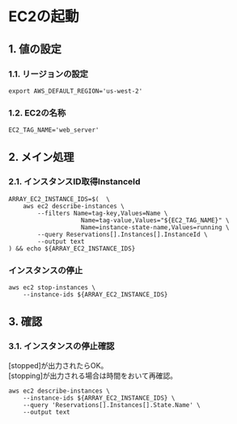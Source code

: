 <!-- omit in toc -->
# EC2の起動

## 1. 値の設定

### 1.1. リージョンの設定

    export AWS_DEFAULT_REGION='us-west-2'

### 1.2. EC2の名称

    EC2_TAG_NAME='web_server'

## 2. メイン処理

### 2.1. インスタンスID取得InstanceId

    ARRAY_EC2_INSTANCE_IDS=$(  \
        aws ec2 describe-instances \
            --filters Name=tag-key,Values=Name \
                        Name=tag-value,Values="${EC2_TAG_NAME}" \
                        Name=instance-state-name,Values=running \
            --query Reservations[].Instances[].InstanceId \
            --output text
    ) && echo ${ARRAY_EC2_INSTANCE_IDS}

### インスタンスの停止

    aws ec2 stop-instances \
        --instance-ids ${ARRAY_EC2_INSTANCE_IDS}

## 3. 確認

### 3.1. インスタンスの停止確認

[stopped]が出力されたらOK。  
[stopping]が出力される場合は時間をおいて再確認。

    aws ec2 describe-instances \
        --instance-ids ${ARRAY_EC2_INSTANCE_IDS} \
        --query 'Reservations[].Instances[].State.Name' \
        --output text
